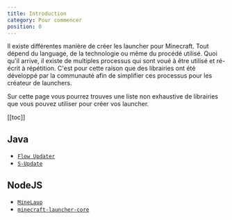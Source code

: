 ```yaml
---
title: Introduction
category: Pour commencer
position: 0
---
```


Il existe différentes manière de créer les launcher pour Minecraft. Tout dépend du language, de la technologie ou même du procédé utilisé. Quoi qu'il arrive, il existe de multiples processus qui sont voué à être utilisé et ré-écrit à répétition. C'est pour cette raison que des librairies ont été développé par la communauté afin de simplifier ces processus pour les créateur de launchers.

Sur cette page vous pourrez trouves une liste non exhaustive de librairies que vous pouvez utiliser pour créer vos launcher.

[[toc]]

## Java

* [`Flow Updater`](./flow-updater.md)
* [`S-Update`]()<Badge text="déprécié" type="error" vertical="middle" />

## NodeJS

* [`MineLaup`]()
* [`minecraft-launcher-core`]()